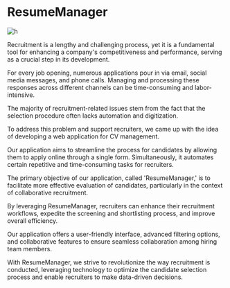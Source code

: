 # ResumeManager


![h](https://github.com/KERROUFIRDAOUS/ResumeManager/assets/52587545/84a57ab8-fe77-4dc0-844a-a6542d7a3143)

Recruitment is a lengthy and challenging process, yet it is a fundamental tool for enhancing a company's competitiveness and performance, serving as a crucial step in its development.

For every job opening, numerous applications pour in via email, social media messages, and phone calls. Managing and processing these responses across different channels can be time-consuming and labor-intensive.

The majority of recruitment-related issues stem from the fact that the selection procedure often lacks automation and digitization.

To address this problem and support recruiters, we came up with the idea of developing a web application for CV management.

Our application aims to streamline the process for candidates by allowing them to apply online through a single form. Simultaneously, it automates certain repetitive and time-consuming tasks for recruiters.

The primary objective of our application, called 'ResumeManager,' is to facilitate more effective evaluation of candidates, particularly in the context of collaborative recruitment.

By leveraging ResumeManager, recruiters can enhance their recruitment workflows, expedite the screening and shortlisting process, and improve overall efficiency.

Our application offers a user-friendly interface, advanced filtering options, and collaborative features to ensure seamless collaboration among hiring team members.

With ResumeManager, we strive to revolutionize the way recruitment is conducted, leveraging technology to optimize the candidate selection process and enable recruiters to make data-driven decisions.
